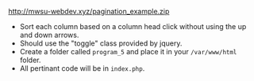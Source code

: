 http://mwsu-webdev.xyz/pagination_example.zip
- Sort each column based on a column head click without using the up and down arrows.
- Should use the "toggle" class provided by jquery.
- Create a folder called `program_5` and place it in your `/var/www/html` folder.
- All pertinant code will be in `index.php`.

